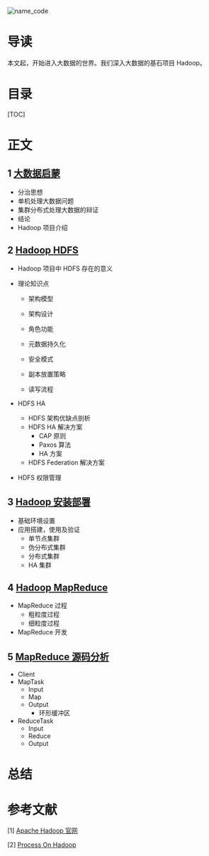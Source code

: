 ![name_code](https://gitee.com/struggle3014/picBed/raw/master/name_code.png)

# 导读

本文起，开始进入大数据的世界。我们深入大数据的基石项目 Hadoop。



# 目录

[TOC]

# 正文

## 1 [大数据启蒙](./01_大数据启蒙.md)

* 分治思想
* 单机处理大数据问题
* 集群分布式处理大数据的辩证
* 结论
* Hadoop 项目介绍

## 2 [Hadoop HDFS](./02_Hadoop-HDFS.md)

* Hadoop 项目中 HDFS 存在的意义

* 理论知识点

  * 架构模型

  * 架构设计

  * 角色功能

  * 元数据持久化

  * 安全模式

  * 副本放置策略

  * 读写流程

* HDFS HA
  * HDFS 架构优缺点剖析
  * HDFS HA 解决方案
    * CAP 原则
    * Paxos 算法
    * HA 方案
  * HDFS Federation 解决方案
* HDFS 权限管理

## 3 [Hadoop 安装部署](./03_Hadoop安装部署.md)

* 基础环境设置
* 应用搭建，使用及验证
  * 单节点集群
  * 伪分布式集群
  * 分布式集群
  * HA 集群

## 4 [Hadoop MapReduce](./04_Hadoop-MapReduce.md)

* MapReduce 过程
  * 粗粒度过程
  * 细粒度过程
* MapReduce 开发

## 5 [MapReduce 源码分析](./05_MapReduce源码分析.md)

* Client
* MapTask
  * Input
  * Map
  * Output
    * 环形缓冲区
* ReduceTask
  * Input
  * Reduce
  * Output



# 总结



# 参考文献

[1] [Apache Hadoop 官网](http://hadoop.apache.org/)

[2] [Process On Hadoop ](https://www.processon.com/view/link/5f27b76ae401fd181aeb1496)